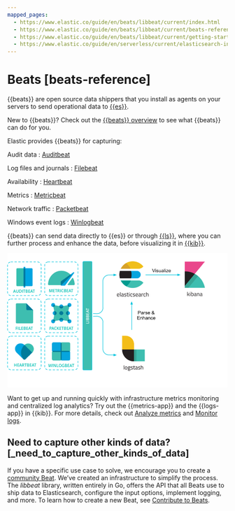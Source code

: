 ```yaml
---
mapped_pages:
  - https://www.elastic.co/guide/en/beats/libbeat/current/index.html
  - https://www.elastic.co/guide/en/beats/libbeat/current/beats-reference.html
  - https://www.elastic.co/guide/en/beats/libbeat/current/getting-started.html
  - https://www.elastic.co/guide/en/serverless/current/elasticsearch-ingest-data-through-beats.html
---
```


# Beats [beats-reference]

{{beats}} are open source data shippers that you install as agents on your servers to send operational data to [{{es}}](https://www.elastic.co/products/elasticsearch). 

New to {{beats}}? Check out the [{{beats}} overview](https://www.elastic.co/beats) to see what {{beats}} can do for you.

Elastic provides {{beats}} for capturing:

Audit data
:   [Auditbeat](/reference/auditbeat/index.md)

Log files and journals
:   [Filebeat](/reference/filebeat/index.md)

Availability
:   [Heartbeat](/reference/heartbeat/index.md)

Metrics
:   [Metricbeat](/reference/metricbeat/index.md)

Network traffic
:   [Packetbeat](/reference/packetbeat/index.md)

Windows event logs
:   [Winlogbeat](/reference/winlogbeat/index.md)


{{beats}} can send data directly to {{es}} or through [{{ls}}](https://www.elastic.co/products/logstash), where you can further process and enhance the data, before visualizing it in [{{kib}}](https://www.elastic.co/products/logstash).

![Beats Platform](libbeat/images/beats-platform.png)

Want to get up and running quickly with infrastructure metrics monitoring and centralized log analytics? Try out the {{metrics-app}} and the {{logs-app}} in {{kib}}. For more details, check out [Analyze metrics](docs-content://solutions/observability/infra-and-hosts/analyze-infrastructure-host-metrics.md) and [Monitor logs](docs-content://solutions/observability/logs/explore-logs.md).


## Need to capture other kinds of data? [_need_to_capture_other_kinds_of_data]

If you have a specific use case to solve, we encourage you to create a [community Beat](/reference/libbeat/community-beats.md). We’ve created an infrastructure to simplify the process. The *libbeat* library, written entirely in Go, offers the API that all Beats use to ship data to Elasticsearch, configure the input options, implement logging, and more. To learn how to create a new Beat, see [Contribute to Beats](../extend/index.md).
